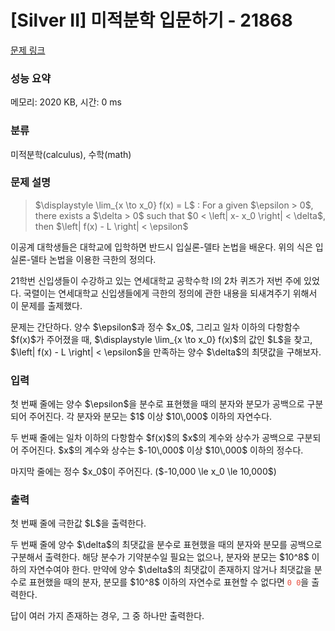 # [Silver II] 미적분학 입문하기 - 21868 

[문제 링크](https://www.acmicpc.net/problem/21868) 

### 성능 요약

메모리: 2020 KB, 시간: 0 ms

### 분류

미적분학(calculus), 수학(math)

### 문제 설명

<blockquote>
<p>$\displaystyle \lim_{x \to x_0} f(x) = L$ : For a given $\epsilon > 0$, there exists a $\delta > 0$ such that $0 < \left| x- x_0 \right| < \delta$, then $\left| f(x) - L \right| < \epsilon$</p>
</blockquote>

<p>이공계 대학생들은 대학교에 입학하면 반드시 입실론-델타 논법을 배운다. 위의 식은 입실론-델타 논법을 이용한 극한의 정의다.</p>

<p>21학번 신입생들이 수강하고 있는 연세대학교 공학수학 I의 2차 퀴즈가 저번 주에 있었다. 국렬이는 연세대학교 신입생들에게 극한의 정의에 관한 내용을 되새겨주기 위해서 이 문제를 출제했다.</p>

<p>문제는 간단하다. 양수 $\epsilon$과 정수 $x_0$, 그리고 일차 이하의 다항함수 $f(x)$가 주어졌을 때, $\displaystyle \lim_{x \to x_0} f(x)$의 값인 $L$을 찾고, $\left| f(x) - L \right| < \epsilon$을 만족하는 양수 $\delta$의 최댓값을 구해보자.</p>

### 입력 

 <p>첫 번째 줄에는 양수 $\epsilon$을 분수로 표현했을 때의 분자와 분모가 공백으로 구분되어 주어진다. 각 분자와 분모는 $1$ 이상 $10\,000$ 이하의 자연수다.</p>

<p>두 번째 줄에는 일차 이하의 다항함수 $f(x)$의 $x$의 계수와 상수가 공백으로 구분되어 주어진다. $x$의 계수와 상수는 $-10\,000$ 이상 $10\,000$ 이하의 정수다.</p>

<p>마지막 줄에는 정수 $x_0$이 주어진다. ($-10,000 \le x_0 \le 10,000$)</p>

### 출력 

 <p>첫 번째 줄에 극한값 $L$을 출력한다.</p>

<p>두 번째 줄에 양수 $\delta$의 최댓값을 분수로 표현했을 때의 분자와 분모를 공백으로 구분해서 출력한다. 해당 분수가 기약분수일 필요는 없으나, 분자와 분모는 $10^8$ 이하의 자연수여야 한다. 만약에 양수 $\delta$의 최댓값이 존재하지 않거나 최댓값을 분수로 표현했을 때의 분자, 분모를 $10^8$ 이하의 자연수로 표현할 수 없다면 <span style="color:#e74c3c;"><code>0 0</code></span>을 출력한다.</p>

<p>답이 여러 가지 존재하는 경우, 그 중 하나만 출력한다.</p>

